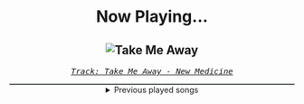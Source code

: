 <div align="center"> 
<h1>Now Playing...</h1>

![Take Me Away](https://i.scdn.co/image/ab67616d00001e0258c85e8b673fc26a6f78aa3a)
--
_<samp><a href="https://open.spotify.com/track/0jSfQJjEPrcVHr6f7x3D8X">Track: Take Me Away - New Medicine</a></samp>_

<div style="border: 1px #4B5054 solid"></div>
<details>
  <summary>
    Previous played songs
  </summary>
  <table>
    <thead>
      <tr>
        <th>
          Artist
        </th>
        <th>
          Song
        </th>
        <th>
          Link
        </th>
      </tr>
    </thead>
    <tbody>
      <tr><td>New Medicine</td><td>Take Me Away</td><td><a href="https://open.spotify.com/track/0jSfQJjEPrcVHr6f7x3D8X">https://open.spotify.com/track/0jSfQJjEPrcVHr6f7x3D8X</a></td></tr><tr><td>Dark Divine</td><td>Run Away</td><td><a href="https://open.spotify.com/track/68E7GZp3O8kUUykesNNzD6">https://open.spotify.com/track/68E7GZp3O8kUUykesNNzD6</a></td></tr><tr><td>Fight The Fade</td><td>Monster</td><td><a href="https://open.spotify.com/track/3nmvutjVzKV9i29PURzT9s">https://open.spotify.com/track/3nmvutjVzKV9i29PURzT9s</a></td></tr><tr><td>Falling In Reverse</td><td>ZOMBIFIED</td><td><a href="https://open.spotify.com/track/2ib8fuTavdc48X6MjhE4Ft">https://open.spotify.com/track/2ib8fuTavdc48X6MjhE4Ft</a></td></tr><tr><td>Until I Wake</td><td>Self Medicated</td><td><a href="https://open.spotify.com/track/3Rho0TjpvbauID06XhM9aO">https://open.spotify.com/track/3Rho0TjpvbauID06XhM9aO</a></td></tr><tr><td>Self Deception</td><td>Will This Be The End</td><td><a href="https://open.spotify.com/track/0sv8740KiZnk7SAL35OSo6">https://open.spotify.com/track/0sv8740KiZnk7SAL35OSo6</a></td></tr><tr><td>First and Forever</td><td>Let This Love Lie Dead</td><td><a href="https://open.spotify.com/track/30Elt09LwfGUac6NVT5VN1">https://open.spotify.com/track/30Elt09LwfGUac6NVT5VN1</a></td></tr><tr><td>Citizen Soldier</td><td>Monster Made of Memories</td><td><a href="https://open.spotify.com/track/3AgbJ34SBBqsSXSnAS7CgU">https://open.spotify.com/track/3AgbJ34SBBqsSXSnAS7CgU</a></td></tr><tr><td>Future Palace</td><td>Paradise</td><td><a href="https://open.spotify.com/track/6Nx2v8RqzBZZicfvZStGep">https://open.spotify.com/track/6Nx2v8RqzBZZicfvZStGep</a></td></tr><tr><td>Motionless In White</td><td>Scoring The End Of The World (feat. Mick Gordon)</td><td><a href="https://open.spotify.com/track/0Tkgl0sQyr6QO0IGmS8aa5">https://open.spotify.com/track/0Tkgl0sQyr6QO0IGmS8aa5</a></td></tr><tr><td>Lansdowne</td><td>Falling Down</td><td><a href="https://open.spotify.com/track/2scptgu7gbibqDPLbhHhOP">https://open.spotify.com/track/2scptgu7gbibqDPLbhHhOP</a></td></tr><tr><td>Dark Divine</td><td>Your Ghost</td><td><a href="https://open.spotify.com/track/0Tt4znFa4X5FnIblrd8HEp">https://open.spotify.com/track/0Tt4znFa4X5FnIblrd8HEp</a></td></tr><tr><td>Citizen Soldier</td><td>Deathbed</td><td><a href="https://open.spotify.com/track/74lsm6qCU09CrvhyUsEGWh">https://open.spotify.com/track/74lsm6qCU09CrvhyUsEGWh</a></td></tr><tr><td>From Fall to Spring</td><td>RISE</td><td><a href="https://open.spotify.com/track/4BFE6Eq6HGKzdyH0DEbONn">https://open.spotify.com/track/4BFE6Eq6HGKzdyH0DEbONn</a></td></tr><tr><td>Citizen Soldier</td><td>Tattoos</td><td><a href="https://open.spotify.com/track/0FTvX1SsbaAtq5uXVwOOY8">https://open.spotify.com/track/0FTvX1SsbaAtq5uXVwOOY8</a></td></tr><tr><td>Currents</td><td>Never There</td><td><a href="https://open.spotify.com/track/5t1OFHuWDlmusIYUZSNADT">https://open.spotify.com/track/5t1OFHuWDlmusIYUZSNADT</a></td></tr><tr><td>Fight The Fade</td><td>Where You Go I Go</td><td><a href="https://open.spotify.com/track/38maix7OKjT3XwFZn8D6pu">https://open.spotify.com/track/38maix7OKjT3XwFZn8D6pu</a></td></tr><tr><td>Anbu Monastir</td><td>Dattebayo</td><td><a href="https://open.spotify.com/track/0fVgS14RhyOpQ5oGuoHbE0">https://open.spotify.com/track/0fVgS14RhyOpQ5oGuoHbE0</a></td></tr><tr><td>Animetrix</td><td>Episch</td><td><a href="https://open.spotify.com/track/0BEq9q3XmPd4N8RRHwhi3L">https://open.spotify.com/track/0BEq9q3XmPd4N8RRHwhi3L</a></td></tr><tr><td>Anbu Monastir</td><td>Madara Uchiha Origin</td><td><a href="https://open.spotify.com/track/3otEUEkrLWszdsW8Ppi7In">https://open.spotify.com/track/3otEUEkrLWszdsW8Ppi7In</a></td></tr>
    </tbody>
  </table>
</details>

</div>
